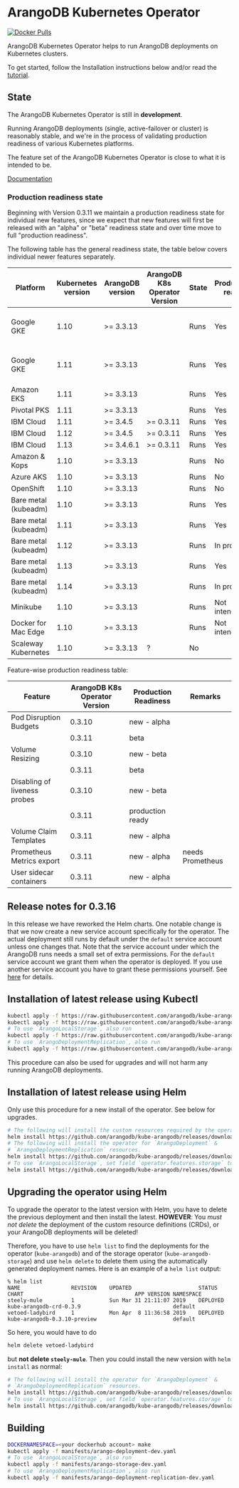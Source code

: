 # ArangoDB Kubernetes Operator

[![Docker Pulls](https://img.shields.io/docker/pulls/arangodb/kube-arangodb.svg)](https://hub.docker.com/r/arangodb/kube-arangodb/)

ArangoDB Kubernetes Operator helps to run ArangoDB deployments
on Kubernetes clusters.

To get started, follow the Installation instructions below and/or
read the [tutorial](./docs/Manual/Tutorials/Kubernetes/README.md).

## State

The ArangoDB Kubernetes Operator is still in **development**.

Running ArangoDB deployments (single, active-failover or cluster)
is reasonably stable, and we're in the process of validating
production readiness of various Kubernetes platforms.

The feature set of the ArangoDB Kubernetes Operator is close to what
it is intended to be.

[Documentation](./docs/README.md)

### Production readiness state

Beginning with Version 0.3.11 we maintain a production readiness
state for individual new features, since we expect that new
features will first be released with an "alpha" or "beta" readiness
state and over time move to full "production readiness".

The following table has the general readiness state, the table below
covers individual newer features separately.

| Platform             | Kubernetes version | ArangoDB version | ArangoDB K8s Operator Version | State | Production ready | Remarks               |
|----------------------|--------------------|------------------|-------------------------------|-------|------------------|-----------------------|
| Google GKE           | 1.10               | >= 3.3.13        |                               | Runs  | Yes              | Don't use micro nodes |
| Google GKE           | 1.11               | >= 3.3.13        |                               | Runs  | Yes              | Don't use micro nodes |
| Amazon EKS           | 1.11               | >= 3.3.13        |                               | Runs  | Yes              |                       |
| Pivotal PKS          | 1.11               | >= 3.3.13        |                               | Runs  | Yes              |                       |
| IBM Cloud            | 1.11               | >= 3.4.5         |          >= 0.3.11            | Runs  | Yes              |                       |
| IBM Cloud            | 1.12               | >= 3.4.5         |          >= 0.3.11            | Runs  | Yes              |                       |
| IBM Cloud            | 1.13               | >= 3.4.6.1       |          >= 0.3.11            | Runs  | Yes              |                       |
| Amazon & Kops        | 1.10               | >= 3.3.13        |                               | Runs  | No               |                       |
| Azure AKS            | 1.10               | >= 3.3.13        |                               | Runs  | No               |                       |
| OpenShift            | 1.10               | >= 3.3.13        |                               | Runs  | No               |                       |
| Bare metal (kubeadm) | 1.10               | >= 3.3.13        |                               | Runs  | Yes              |                       |
| Bare metal (kubeadm) | 1.11               | >= 3.3.13        |                               | Runs  | Yes              |                       |
| Bare metal (kubeadm) | 1.12               | >= 3.3.13        |                               | Runs  | In progress      |                       |
| Bare metal (kubeadm) | 1.13               | >= 3.3.13        |                               | Runs  | Yes              |                       |
| Bare metal (kubeadm) | 1.14               | >= 3.3.13        |                               | Runs  | In progress      |                       |
| Minikube             | 1.10               | >= 3.3.13        |                               | Runs  | Not intended     |                       |
| Docker for Mac Edge  | 1.10               | >= 3.3.13        |                               | Runs  | Not intended     |                       |
| Scaleway Kubernetes  | 1.10               | >= 3.3.13        | ?                             | No    |                  |                       |

Feature-wise production readiness table:

| Feature                      | ArangoDB K8s Operator Version         | Production Readiness      | Remarks           |
|------------------------------|---------------------------------------|---------------------------|-------------------|
| Pod Disruption Budgets       | 0.3.10                                | new - alpha               |                   |
|                              | 0.3.11                                | beta                      |                   |
| Volume Resizing              | 0.3.10                                | new - beta                |                   |
|                              | 0.3.11                                | beta                      |                   |
| Disabling of liveness probes | 0.3.10                                | new - beta                |                   |
|                              | 0.3.11                                | production ready          |                   |
| Volume Claim Templates       | 0.3.11                                | new - alpha               |                   |
| Prometheus Metrics export    | 0.3.11                                | new - alpha               | needs Prometheus  |
| User sidecar containers      | 0.3.11                                | new - alpha               |                   |

## Release notes for 0.3.16

In this release we have reworked the Helm charts. One notable change is
that we now create a new service account specifically for the operator.
The actual deployment still runs by default under the `default` service
account unless one changes that. Note that the service account under
which the ArangoDB runs needs a small set of extra permissions. For
the `default` service account we grant them when the operator is
deployed. If you use another service account you have to grant these
permissions yourself. See
[here](docs/Manual/Deployment/Kubernetes/DeploymentResource.md#specgroupserviceaccountname-string)
for details.

## Installation of latest release using Kubectl

```bash
kubectl apply -f https://raw.githubusercontent.com/arangodb/kube-arangodb/0.4.0/manifests/arango-crd.yaml
kubectl apply -f https://raw.githubusercontent.com/arangodb/kube-arangodb/0.4.0/manifests/arango-deployment.yaml
# To use `ArangoLocalStorage`, also run
kubectl apply -f https://raw.githubusercontent.com/arangodb/kube-arangodb/0.4.0/manifests/arango-storage.yaml
# To use `ArangoDeploymentReplication`, also run
kubectl apply -f https://raw.githubusercontent.com/arangodb/kube-arangodb/0.4.0/manifests/arango-deployment-replication.yaml
```

This procedure can also be used for upgrades and will not harm any
running ArangoDB deployments.

## Installation of latest release using Helm

Only use this procedure for a new install of the operator. See below for
upgrades.

```bash
# The following will install the custom resources required by the operators.
helm install https://github.com/arangodb/kube-arangodb/releases/download/0.3.16/kube-arangodb-crd-0.3.16.tgz
# The following will install the operator for `ArangoDeployment` &
# `ArangoDeploymentReplication` resources.
helm install https://github.com/arangodb/kube-arangodb/releases/download/0.3.16/kube-arangodb-0.3.16.tgz
# To use `ArangoLocalStorage`, set field `operator.features.storage` to true
helm install https://github.com/arangodb/kube-arangodb/releases/download/0.3.16/kube-arangodb-0.3.16.tgz --set "operator.features.storage=true"
```

## Upgrading the operator using Helm

To upgrade the operator to the latest version with Helm, you have to
delete the previous deployment and then install the latest. **HOWEVER**:
You *must not delete* the deployment of the custom resource definitions
(CRDs), or your ArangoDB deployments will be deleted!

Therefore, you have to use `helm list` to find the deployments for the
operator (`kube-arangodb`) and of the storage operator
(`kube-arangodb-storage`) and use `helm delete` to delete them using the
automatically generated deployment names. Here is an example of a `helm
list` output:

```
% helm list
NAME            	REVISION	UPDATED                 	STATUS  	CHART                               	APP VERSION	NAMESPACE
steely-mule     	1       	Sun Mar 31 21:11:07 2019	DEPLOYED	kube-arangodb-crd-0.3.9             	           	default  
vetoed-ladybird 	1       	Mon Apr  8 11:36:58 2019	DEPLOYED	kube-arangodb-0.3.10-preview        	           	default  
```

So here, you would have to do

```bash
helm delete vetoed-ladybird
```

but **not delete `steely-mule`**. Then you could install the new version
with `helm install` as normal:

```bash
# The following will install the operator for `ArangoDeployment` &
# `ArangoDeploymentReplication` resources.
helm install https://github.com/arangodb/kube-arangodb/releases/download/0.3.16/kube-arangodb-0.3.16.tgz
# To use `ArangoLocalStorage`, set field `operator.features.storage` to true
helm install https://github.com/arangodb/kube-arangodb/releases/download/0.3.16/kube-arangodb-0.3.16.tgz --set "operator.features.storage=true"
```

## Building

```bash
DOCKERNAMESPACE=<your dockerhub account> make
kubectl apply -f manifests/arango-deployment-dev.yaml
# To use `ArangoLocalStorage`, also run
kubectl apply -f manifests/arango-storage-dev.yaml
# To use `ArangoDeploymentReplication`, also run
kubectl apply -f manifests/arango-deployment-replication-dev.yaml
```
